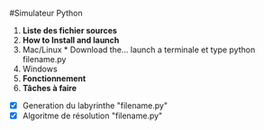 #Simulateur Python

1. **Liste des fichier sources** 
2. **How to Install and launch**
  1. Mac/Linux
    * Download the... launch a terminale et type python filename.py
  2. Windows
3. **Fonctionnement**
4. **Tâches à faire**
  - [x] Generation du labyrinthe "filename.py" 
  - [x] Algoritme de résolution "filename.py"
